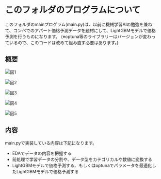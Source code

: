 # このフォルダのプログラムについて

このフォルダのmainプログラム(main.py)は、以前に機械学習AIの勉強を兼ねて、コンペでのアパート価格予測データを題材にして、LightGBMモデルで価格予測を行うものになります。
(※optuna等のライブラリーはバージョンが変わっているので、このコードは改めて組み直す必要はあります。)


## 概要

![図1](./work/slide_01.png)

![図2](./work/slide_02.png)

![図3](./work/slide_03.png)

![図4](./work/slide_04.png)

![図5](./work/slide_05.png)

## 内容

main.pyで実装している内容は下記になります。<br>

- EDAでデータの内容を把握する
- 前処理で学習データの分割や、データ型をカテゴリカルや数値に変換する
- LightGBMモデルで価格予測する、もしくはoptunaでパラメータを最適化したLightGBMモデルで価格予測する
